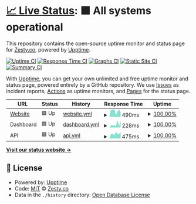 # [📈 Live Status](https://status.zesty.co): <!--live status--> **🟩 All systems operational**

This repository contains the open-source uptime monitor and status page for [Zesty.co](https://zesty.co), powered by [Upptime](https://github.com/upptime/upptime).

[![Uptime CI](https://github.com/zesty-co/status/workflows/Uptime%20CI/badge.svg)](https://github.com/zesty-co/status/actions?query=workflow%3A%22Uptime+CI%22)
[![Response Time CI](https://github.com/zesty-co/status/workflows/Response%20Time%20CI/badge.svg)](https://github.com/zesty-co/status/actions?query=workflow%3A%22Response+Time+CI%22)
[![Graphs CI](https://github.com/zesty-co/status/workflows/Graphs%20CI/badge.svg)](https://github.com/zesty-co/status/actions?query=workflow%3A%22Graphs+CI%22)
[![Static Site CI](https://github.com/zesty-co/status/workflows/Static%20Site%20CI/badge.svg)](https://github.com/zesty-co/status/actions?query=workflow%3A%22Static+Site+CI%22)
[![Summary CI](https://github.com/zesty-co/status/workflows/Summary%20CI/badge.svg)](https://github.com/zesty-co/status/actions?query=workflow%3A%22Summary+CI%22)

With [Upptime](https://upptime.js.org), you can get your own unlimited and free uptime monitor and status page, powered entirely by a GitHub repository. We use [Issues](https://github.com/zesty-co/status/issues) as incident reports, [Actions](https://github.com/zesty-co/status/actions) as uptime monitors, and [Pages](https://status.zesty.co) for the status page.

<!--start: status pages-->
<!-- This summary is generated by Upptime (https://github.com/upptime/upptime) -->
<!-- Do not edit this manually, your changes will be overwritten -->
<!-- prettier-ignore -->
| URL | Status | History | Response Time | Uptime |
| --- | ------ | ------- | ------------- | ------ |
| <img alt="" src="https://zesty.co/wp-content/uploads/2020/12/cropped-zesty_favicon-2-120x120.png" height="13"> [Website](https://zesty.co) | 🟩 Up | [website.yml](https://github.com/zesty-co/status/commits/HEAD/history/website.yml) | <details><summary><img alt="Response time graph" src="./graphs/website/response-time-week.png" height="20"> 490ms</summary><br><a href="https://status.zesty.co/history/website"><img alt="Response time 786" src="https://img.shields.io/endpoint?url=https%3A%2F%2Fraw.githubusercontent.com%2Fzesty-co%2Fstatus%2FHEAD%2Fapi%2Fwebsite%2Fresponse-time.json"></a><br><a href="https://status.zesty.co/history/website"><img alt="24-hour response time 242" src="https://img.shields.io/endpoint?url=https%3A%2F%2Fraw.githubusercontent.com%2Fzesty-co%2Fstatus%2FHEAD%2Fapi%2Fwebsite%2Fresponse-time-day.json"></a><br><a href="https://status.zesty.co/history/website"><img alt="7-day response time 490" src="https://img.shields.io/endpoint?url=https%3A%2F%2Fraw.githubusercontent.com%2Fzesty-co%2Fstatus%2FHEAD%2Fapi%2Fwebsite%2Fresponse-time-week.json"></a><br><a href="https://status.zesty.co/history/website"><img alt="30-day response time 484" src="https://img.shields.io/endpoint?url=https%3A%2F%2Fraw.githubusercontent.com%2Fzesty-co%2Fstatus%2FHEAD%2Fapi%2Fwebsite%2Fresponse-time-month.json"></a><br><a href="https://status.zesty.co/history/website"><img alt="1-year response time 897" src="https://img.shields.io/endpoint?url=https%3A%2F%2Fraw.githubusercontent.com%2Fzesty-co%2Fstatus%2FHEAD%2Fapi%2Fwebsite%2Fresponse-time-year.json"></a></details> | <details><summary><a href="https://status.zesty.co/history/website">100.00%</a></summary><a href="https://status.zesty.co/history/website"><img alt="All-time uptime 99.93%" src="https://img.shields.io/endpoint?url=https%3A%2F%2Fraw.githubusercontent.com%2Fzesty-co%2Fstatus%2FHEAD%2Fapi%2Fwebsite%2Fuptime.json"></a><br><a href="https://status.zesty.co/history/website"><img alt="24-hour uptime 100.00%" src="https://img.shields.io/endpoint?url=https%3A%2F%2Fraw.githubusercontent.com%2Fzesty-co%2Fstatus%2FHEAD%2Fapi%2Fwebsite%2Fuptime-day.json"></a><br><a href="https://status.zesty.co/history/website"><img alt="7-day uptime 100.00%" src="https://img.shields.io/endpoint?url=https%3A%2F%2Fraw.githubusercontent.com%2Fzesty-co%2Fstatus%2FHEAD%2Fapi%2Fwebsite%2Fuptime-week.json"></a><br><a href="https://status.zesty.co/history/website"><img alt="30-day uptime 100.00%" src="https://img.shields.io/endpoint?url=https%3A%2F%2Fraw.githubusercontent.com%2Fzesty-co%2Fstatus%2FHEAD%2Fapi%2Fwebsite%2Fuptime-month.json"></a><br><a href="https://status.zesty.co/history/website"><img alt="1-year uptime 99.76%" src="https://img.shields.io/endpoint?url=https%3A%2F%2Fraw.githubusercontent.com%2Fzesty-co%2Fstatus%2FHEAD%2Fapi%2Fwebsite%2Fuptime-year.json"></a></details>
| <img alt="" src="https://icons.duckduckgo.com/ip3/null.ico" height="13"> Dashboard | 🟩 Up | [dashboard.yml](https://github.com/zesty-co/status/commits/HEAD/history/dashboard.yml) | <details><summary><img alt="Response time graph" src="./graphs/dashboard/response-time-week.png" height="20"> 228ms</summary><br><a href="https://status.zesty.co/history/dashboard"><img alt="Response time 295" src="https://img.shields.io/endpoint?url=https%3A%2F%2Fraw.githubusercontent.com%2Fzesty-co%2Fstatus%2FHEAD%2Fapi%2Fdashboard%2Fresponse-time.json"></a><br><a href="https://status.zesty.co/history/dashboard"><img alt="24-hour response time 348" src="https://img.shields.io/endpoint?url=https%3A%2F%2Fraw.githubusercontent.com%2Fzesty-co%2Fstatus%2FHEAD%2Fapi%2Fdashboard%2Fresponse-time-day.json"></a><br><a href="https://status.zesty.co/history/dashboard"><img alt="7-day response time 228" src="https://img.shields.io/endpoint?url=https%3A%2F%2Fraw.githubusercontent.com%2Fzesty-co%2Fstatus%2FHEAD%2Fapi%2Fdashboard%2Fresponse-time-week.json"></a><br><a href="https://status.zesty.co/history/dashboard"><img alt="30-day response time 275" src="https://img.shields.io/endpoint?url=https%3A%2F%2Fraw.githubusercontent.com%2Fzesty-co%2Fstatus%2FHEAD%2Fapi%2Fdashboard%2Fresponse-time-month.json"></a><br><a href="https://status.zesty.co/history/dashboard"><img alt="1-year response time 259" src="https://img.shields.io/endpoint?url=https%3A%2F%2Fraw.githubusercontent.com%2Fzesty-co%2Fstatus%2FHEAD%2Fapi%2Fdashboard%2Fresponse-time-year.json"></a></details> | <details><summary><a href="https://status.zesty.co/history/dashboard">100.00%</a></summary><a href="https://status.zesty.co/history/dashboard"><img alt="All-time uptime 99.69%" src="https://img.shields.io/endpoint?url=https%3A%2F%2Fraw.githubusercontent.com%2Fzesty-co%2Fstatus%2FHEAD%2Fapi%2Fdashboard%2Fuptime.json"></a><br><a href="https://status.zesty.co/history/dashboard"><img alt="24-hour uptime 100.00%" src="https://img.shields.io/endpoint?url=https%3A%2F%2Fraw.githubusercontent.com%2Fzesty-co%2Fstatus%2FHEAD%2Fapi%2Fdashboard%2Fuptime-day.json"></a><br><a href="https://status.zesty.co/history/dashboard"><img alt="7-day uptime 100.00%" src="https://img.shields.io/endpoint?url=https%3A%2F%2Fraw.githubusercontent.com%2Fzesty-co%2Fstatus%2FHEAD%2Fapi%2Fdashboard%2Fuptime-week.json"></a><br><a href="https://status.zesty.co/history/dashboard"><img alt="30-day uptime 100.00%" src="https://img.shields.io/endpoint?url=https%3A%2F%2Fraw.githubusercontent.com%2Fzesty-co%2Fstatus%2FHEAD%2Fapi%2Fdashboard%2Fuptime-month.json"></a><br><a href="https://status.zesty.co/history/dashboard"><img alt="1-year uptime 100.00%" src="https://img.shields.io/endpoint?url=https%3A%2F%2Fraw.githubusercontent.com%2Fzesty-co%2Fstatus%2FHEAD%2Fapi%2Fdashboard%2Fuptime-year.json"></a></details>
| <img alt="" src="https://icons.duckduckgo.com/ip3/null.ico" height="13"> API | 🟩 Up | [api.yml](https://github.com/zesty-co/status/commits/HEAD/history/api.yml) | <details><summary><img alt="Response time graph" src="./graphs/api/response-time-week.png" height="20"> 475ms</summary><br><a href="https://status.zesty.co/history/api"><img alt="Response time 434" src="https://img.shields.io/endpoint?url=https%3A%2F%2Fraw.githubusercontent.com%2Fzesty-co%2Fstatus%2FHEAD%2Fapi%2Fapi%2Fresponse-time.json"></a><br><a href="https://status.zesty.co/history/api"><img alt="24-hour response time 544" src="https://img.shields.io/endpoint?url=https%3A%2F%2Fraw.githubusercontent.com%2Fzesty-co%2Fstatus%2FHEAD%2Fapi%2Fapi%2Fresponse-time-day.json"></a><br><a href="https://status.zesty.co/history/api"><img alt="7-day response time 475" src="https://img.shields.io/endpoint?url=https%3A%2F%2Fraw.githubusercontent.com%2Fzesty-co%2Fstatus%2FHEAD%2Fapi%2Fapi%2Fresponse-time-week.json"></a><br><a href="https://status.zesty.co/history/api"><img alt="30-day response time 464" src="https://img.shields.io/endpoint?url=https%3A%2F%2Fraw.githubusercontent.com%2Fzesty-co%2Fstatus%2FHEAD%2Fapi%2Fapi%2Fresponse-time-month.json"></a><br><a href="https://status.zesty.co/history/api"><img alt="1-year response time 443" src="https://img.shields.io/endpoint?url=https%3A%2F%2Fraw.githubusercontent.com%2Fzesty-co%2Fstatus%2FHEAD%2Fapi%2Fapi%2Fresponse-time-year.json"></a></details> | <details><summary><a href="https://status.zesty.co/history/api">100.00%</a></summary><a href="https://status.zesty.co/history/api"><img alt="All-time uptime 99.79%" src="https://img.shields.io/endpoint?url=https%3A%2F%2Fraw.githubusercontent.com%2Fzesty-co%2Fstatus%2FHEAD%2Fapi%2Fapi%2Fuptime.json"></a><br><a href="https://status.zesty.co/history/api"><img alt="24-hour uptime 100.00%" src="https://img.shields.io/endpoint?url=https%3A%2F%2Fraw.githubusercontent.com%2Fzesty-co%2Fstatus%2FHEAD%2Fapi%2Fapi%2Fuptime-day.json"></a><br><a href="https://status.zesty.co/history/api"><img alt="7-day uptime 100.00%" src="https://img.shields.io/endpoint?url=https%3A%2F%2Fraw.githubusercontent.com%2Fzesty-co%2Fstatus%2FHEAD%2Fapi%2Fapi%2Fuptime-week.json"></a><br><a href="https://status.zesty.co/history/api"><img alt="30-day uptime 100.00%" src="https://img.shields.io/endpoint?url=https%3A%2F%2Fraw.githubusercontent.com%2Fzesty-co%2Fstatus%2FHEAD%2Fapi%2Fapi%2Fuptime-month.json"></a><br><a href="https://status.zesty.co/history/api"><img alt="1-year uptime 100.00%" src="https://img.shields.io/endpoint?url=https%3A%2F%2Fraw.githubusercontent.com%2Fzesty-co%2Fstatus%2FHEAD%2Fapi%2Fapi%2Fuptime-year.json"></a></details>

<!--end: status pages-->

[**Visit our status website →**](https://status.zesty.co)

## 📄 License

- Powered by: [Upptime](https://github.com/upptime/upptime)
- Code: [MIT](./LICENSE) © [Zesty.co](https://zesty.co)
- Data in the `./history` directory: [Open Database License](https://opendatacommons.org/licenses/odbl/1-0/)
